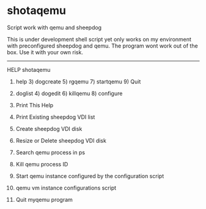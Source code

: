 # shotaqemu
Script work with qemu and sheepdog

This is under development shell script yet only works on my environment with preconfigured sheepdog and qemu. 
The program wont work out of the box.
Use it with your own risk.

-----------------------------------------------------------------------

HELP shotaqemu

1) help       3) dogcreate  5) rgqemu     7) startqemu  9) Quit
2) doglist    4) dogedit    6) killqemu   8) configure

1) Print This Help

2) Print Existing sheepdog VDI list

3) Create sheepdog VDI disk

4) Resize or Delete sheepdog VDI disk

5) Search qemu process in ps

6) Kill qemu process ID

7) Start qemu instance configured by the configuration script

8) qemu vm instance configurations script

9) Quit myqemu program
